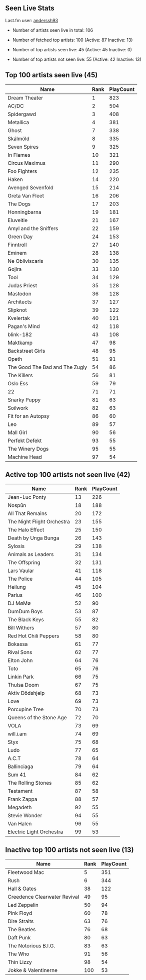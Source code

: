 ## Seen Live Stats

Last.fm user: [anderssh93](https://www.last.fm/user/anderssh93)

- Number of artists seen live in total: 106

- Number of fetched top artists: 100 (Active: 87 Inactive: 13)

- Number of top artists seen live: 45 (Active: 45 Inactive: 0)

- Number of top artists not seen live: 55 (Active: 42 Inactive: 13)

## Top 100 artists seen live (45)

Name                           | Rank | PlayCount
------------------------------ | ---- | ---------
Dream Theater                  | 1    | 823      
AC/DC                          | 2    | 504      
Spidergawd                     | 3    | 408      
Metallica                      | 4    | 381      
Ghost                          | 7    | 338      
Skálmöld                       | 8    | 335      
Seven Spires                   | 9    | 325      
In Flames                      | 10   | 321      
Circus Maximus                 | 11   | 290      
Foo Fighters                   | 12   | 235      
Haken                          | 14   | 220      
Avenged Sevenfold              | 15   | 214      
Greta Van Fleet                | 16   | 206      
The Dogs                       | 17   | 203      
Honningbarna                   | 19   | 181      
Eluveitie                      | 21   | 167      
Amyl and the Sniffers          | 22   | 159      
Green Day                      | 24   | 153      
Finntroll                      | 27   | 140      
Eminem                         | 28   | 138      
Ne Obliviscaris                | 30   | 135      
Gojira                         | 33   | 130      
Tool                           | 34   | 129      
Judas Priest                   | 35   | 128      
Mastodon                       | 36   | 128      
Architects                     | 37   | 127      
Slipknot                       | 39   | 122      
Kvelertak                      | 40   | 121      
Pagan's Mind                   | 42   | 118      
blink-182                      | 43   | 108      
Maktkamp                       | 47   | 98       
Backstreet Girls               | 48   | 95       
Opeth                          | 51   | 91       
The Good The Bad and The Zugly | 54   | 86       
The Killers                    | 56   | 81       
Oslo Ess                       | 59   | 79       
22                             | 71   | 71       
Snarky Puppy                   | 81   | 63       
Soilwork                       | 82   | 63       
Fit for an Autopsy             | 86   | 60       
Leo                            | 89   | 57       
Mall Girl                      | 90   | 56       
Perfekt Defekt                 | 93   | 55       
The Winery Dogs                | 95   | 55       
Machine Head                   | 97   | 54       

## Active top 100 artists not seen live (42)

Name                       | Rank | PlayCount
-------------------------- | ---- | ---------
Jean-Luc Ponty             | 13   | 226      
Nospūn                     | 18   | 188      
All That Remains           | 20   | 172      
The Night Flight Orchestra | 23   | 155      
The Halo Effect            | 25   | 150      
Death by Unga Bunga        | 26   | 143      
Sylosis                    | 29   | 138      
Animals as Leaders         | 31   | 134      
The Offspring              | 32   | 131      
Lars Vaular                | 41   | 118      
The Police                 | 44   | 105      
Heilung                    | 45   | 104      
Parius                     | 46   | 100      
DJ MøMø                    | 52   | 90       
DumDum Boys                | 53   | 87       
The Black Keys             | 55   | 82       
Bill Withers               | 57   | 80       
Red Hot Chili Peppers      | 58   | 80       
Bokassa                    | 61   | 77       
Rival Sons                 | 62   | 77       
Elton John                 | 64   | 76       
Toto                       | 65   | 76       
Linkin Park                | 66   | 75       
Thulsa Doom                | 67   | 75       
Aktiv Dödshjelp            | 68   | 73       
Love                       | 69   | 73       
Porcupine Tree             | 70   | 73       
Queens of the Stone Age    | 72   | 70       
VOLA                       | 73   | 69       
will.i.am                  | 74   | 69       
Styx                       | 75   | 68       
Ludo                       | 77   | 65       
A.C.T                      | 78   | 64       
Ballinciaga                | 79   | 64       
Sum 41                     | 84   | 62       
The Rolling Stones         | 85   | 62       
Testament                  | 87   | 58       
Frank Zappa                | 88   | 57       
Megadeth                   | 92   | 55       
Stevie Wonder              | 94   | 55       
Van Halen                  | 96   | 55       
Electric Light Orchestra   | 99   | 53       

## Inactive top 100 artists not seen live (13)

Name                         | Rank | PlayCount
---------------------------- | ---- | ---------
Fleetwood Mac                | 5    | 351      
Rush                         | 6    | 344      
Hall & Oates                 | 38   | 122      
Creedence Clearwater Revival | 49   | 95       
Led Zeppelin                 | 50   | 94       
Pink Floyd                   | 60   | 78       
Dire Straits                 | 63   | 76       
The Beatles                  | 76   | 68       
Daft Punk                    | 80   | 63       
The Notorious B.I.G.         | 83   | 63       
The Who                      | 91   | 56       
Thin Lizzy                   | 98   | 54       
Jokke & Valentinerne         | 100  | 53       
